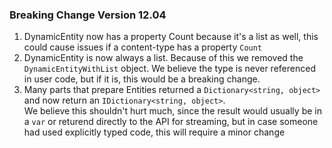 
### Breaking Change Version 12.04

1. DynamicEntity now has a property Count because it's a list as well, this could cause issues if a content-type has a property `Count`
1. DynamicEntity is now always a list. Because of this we removed the `DynamicEntityWithList` object. We believe the type is never referenced in user code, but if it is, this would be a breaking change.
1. Many parts that prepare Entities returned a `Dictionary<string, object>` and now return an `IDictionary<string, object>`.  
   We believe this shouldn't hurt much, since the result would usually be in a `var` or returend directly to the API for streaming, but in case someone had used explicitly typed code, this will require a minor change
